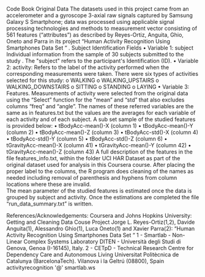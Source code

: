  Code Book
Original Data
The datasets used in this project came from an accelerometer and a gyroscope 3-axial raw signals captured by Samsung Galaxy S Smartphone; data was processed using applicable signal processing technologies and methods to measurement vector consisting of 561 features  (“attributes”) as described by  Reyes-Ortiz, Anguita, Ghio, Oneto and Parra in its project  “Human Activity Recognition Using Smartphones Data Set “
. 
Subject Identification Fields
•	Variable 1: subject Individual information from  the sample of 30 subjects submitted to the study . The "subject" refers to the participant's Identification (ID).
•	Variable 2: activity:  Refers to the label of the activity performed when the corresponding measurements were taken.
There were six types of activities selected for this study:
o	WALKING 
o	WALKING_UPSTAIRS 
o	WALKING_DOWNSTAIRS 
o	SITTING 
o	STANDING
o	LAYING
•	Variable 3: Features.  Measurements of activity were selected from the original data using the “Select”  function for the  "mean” and   “std”  that also  excludes columns  “freq”  and  “angle”. The names of these referred variables are the same as in features.txt but the values are the averages for  each variable of each activity and of each subject.
A sub set  sample of the studied features is provided below:
•	tBodyAcc-mean()-X (column 1)
•	tBodyAcc-mean()-Y (column 2)
•	tBodyAcc-mean()-Z (column 3)
•	tBodyAcc-std()-X (column 4)
•	tBodyAcc-std()-Y (column 5)
•	tBodyAcc-std()-Z (column 6)
•	tGravityAcc-mean()-X (column 41)
•	tGravityAcc-mean()-Y (column 42)
•	tGravityAcc-mean()-Z (column 43)
A full description of the features in the file features_info.txt,  within the folder UCI HAR Dataset  as part of the  original dataset used for analysis in this Coursera course.
After placing the proper label to the columns, the R program does cleaning of the names as needed including removal of parenthesis and hyphens from  column locations where these are invalid.  
 The mean parameter of the studied features is estimated  once the data is grouped by subject and activity. Once the estimations are completed the file “run_data_summary.txt”  is written.




References/Acknowledgements:
Coursera and  Johns Hopkins  University:  Getting and Cleaning Data Couse Project
 Jorge L. Reyes-Ortiz(1,2), Davide Anguita(1), Alessandro Ghio(1), Luca Oneto(1) and Xavier Parra(2): “Human Activity Recognition Using Smartphones Data Set “
1 - Smartlab - Non-Linear Complex Systems Laboratory
DITEN - Università degli Studi di Genova, Genoa (I-16145), Italy. 
2 - CETpD - Technical Research Centre for Dependency Care and Autonomous Living
Universitat Politècnica de Catalunya (BarcelonaTech). Vilanova i la Geltrú (08800), Spain
activityrecognition '@' smartlab.ws

